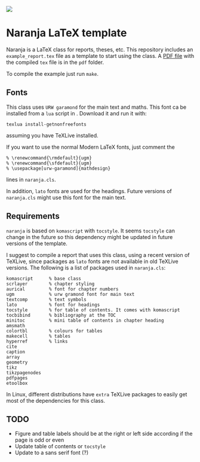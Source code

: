 ![](png/preview.jpg)

# Naranja LaTeX template

Naranja is a LaTeX class for reports, theses, etc.  This repository includes an
`example_report.tex` file as a template to start using the class. 
A [PDF file](pdf/report_example.pdf) with the compiled `tex` file is in the
`pdf` folder.

To compile the example just run `make`.

## Fonts

This class uses `URW garamond` for the main text and maths. This font ca be
installed from a `lua` script in
[](https://www.tug.org/fonts/getnonfreefonts/).  Download it and run it with: 

    texlua install-getnonfreefonts

assuming you have TeXLive installed.

If you want to use the normal Modern LaTeX fonts, just comment the 


    % \renewcommand{\rmdefault}{ugm}
    % \renewcommand{\sfdefault}{ugm}
    % \usepackage[urw-garamond]{mathdesign}

lines in `naranja.cls`.

In addition, `lato` fonts are used for the headings. Future versions of
`naranja.cls` might use this font for the main text.

## Requirements

`naranja` is based on `komascript` with `tocstyle`. It seems `tocstyle` can
change in the future so this dependency might be updated in future versions of
the template. 

I suggest to compile a report that uses this class, using a recent version of
TeXLive, since packages as `lato` fonts are not available in old TeXLive
versions. The following is a list of packages used in `naranja.cls`:

    komascript      % base class 
    scrlayer        % chapter styling
    aurical         % font for chapter numbers
    ugm             % urw gramond font for main text
    textcomp        % text symbols
    lato            % font for headings
    tocstyle        % for table of contents. It comes with komascript
    tocbibind       % bibliography at the TOC
    minitoc         % mini table of contents in chapter heading
    amsmath
    colortbl        % colours for tables
    makecell        % tables
    hyperref        % links
    cite
    caption
    array
    geometry
    tikz
    tikzpagenodes
    pdfpages
    etoolbox
    
In Linux, different distributions have `extra` TeXLive packages to easily get
most of the dependencies for this class.

## TODO

* Figure and table labels should be at the right or left side according
  if the page is odd or even
* Update table of contents or `tocstyle`
* Update to a sans serif font (?)
